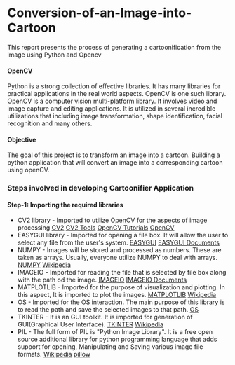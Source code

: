 # Conversion-of-an-Image-into-Cartoon
This report presents the process of generating a cartoonification from the image using Python and Opencv

#### OpenCV
Python is a strong collection of effective libraries. It has many libraries for practical applications in the real world aspects. OpenCV is one such library. OpenCV is a computer vision multi-platform library. It involves video and image capture and editing applications. It is utilized in several incredible utilizations that including image transformation, shape identification, facial recognition and many others.

#### Objective
The goal of this project is to transform an image into a cartoon. Building a python application that will convert an image into a corresponding cartoon using openCV.

### Steps involved in developing Cartoonifier Application

#### Step-1: Importing the required libraries

- CV2 library - Imported to utilize OpenCV for the aspects of image processing [CV2](https://pypi.org/project/opencv-python/) [CV2 Tools](https://pypi.org/project/cv2-tools/) [OpenCV Tutorials](https://opencv-python-tutroals.readthedocs.io/en/latest/py_tutorials/py_gui/py_image_display/py_image_display.html) [OpenCV](https://opencv.org/)
- EASYGUI library - Imported for opening a file box. It will allow the user to select any file from the user's system. [EASYGUI](https://pypi.org/project/easygui/#:~:text=EasyGUI%20is%20a%20module%20for,invoked%20by%20simple%20function%20calls.) [EASYGUI Documents](https://easygui.readthedocs.io/en/latest/)
- NUMPY - Images will be stored and processed as numbers. These are taken as arrays. Usually, everyone utilize NUMPY to deal with arrays. [NUMPY](https://numpy.org/) [Wikipedia](https://en.wikipedia.org/wiki/NumPy)
- IMAGEIO - Imported for reading the file that is selected by file box along with the path od the image. [IMAGEIO](https://pypi.org/project/imageio/) [IMAGEIO Documents](https://imageio.readthedocs.io/en/stable/)
- MATPLOTLIB - Imported for the purpose of visualization and plotting. In this aspect, It is imported to plot the images. [MATPLOTLIB](https://matplotlib.org/) [Wikipedia](https://en.wikipedia.org/wiki/Matplotlib)
- OS - Imported for the OS interaction. The main purpose of this library is to read the path and save the selected images to that path. [OS](https://docs.python.org/3/library/os.html)
- TKINTER - It is an GUI toolkit. It is imported for generation of GUI(Graphical User Interface). [TKINTER](https://docs.python.org/3/library/tkinter.html) [Wikipedia](https://en.wikipedia.org/wiki/Tkinter)
- PIL - The full form of PIL is "Python Image Library". It is a free open source additional library for python programming language that adds support for opening, Manipulating and Saving various image file formats. [Wikipedia](https://en.wikipedia.org/wiki/Python_Imaging_Library) [pillow](https://pypi.org/project/Pillow/)
